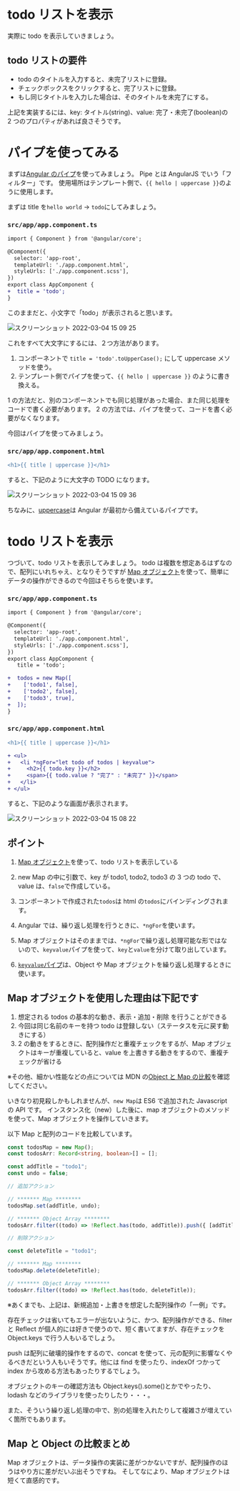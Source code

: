[map]: https://developer.mozilla.org/ja/docs/Web/JavaScript/Reference/Global_Objects/Map
[object_vs_map]: https://developer.mozilla.org/ja/docs/Web/JavaScript/Reference/Global_Objects/Map#objects_vs._maps
[angular_pipe_introduction]: https://angular.jp/guide/pipes
[keyvalue_pipe]: https://angular.jp/api/common/KeyValuePipe
[uppercase_pipe]: https://angular.jp/api/common/UpperCasePipe

# todo リストを表示

実際に todo を表示していきましょう。

## todo リストの要件

- todo のタイトルを入力すると、未完了リストに登録。
- チェックボックスをクリックすると、完了リストに登録。
- もし同じタイトルを入力した場合は、そのタイトルを未完了にする。

上記を実装するには、key: タイトル(string)、value: 完了・未完了(boolean)の 2 つのプロパティがあれば良さそうです。

# パイプを使ってみる

まずは[Angular のパイプ][angular_pipe_introduction]を使ってみましょう。
Pipe とは AngularJS でいう「フィルター」です。
使用場所はテンプレート側で、`{{ hello | uppercase }}`のように使用します。

まずは title を`hello world` → `todo`にしてみましょう。

### **`src/app/app.component.ts`**

```diff
import { Component } from '@angular/core';

@Component({
  selector: 'app-root',
  templateUrl: './app.component.html',
  styleUrls: ['./app.component.scss'],
})
export class AppComponent {
+  title = 'todo';
}
```

このままだと、小文字で「todo」が表示されると思います。

![スクリーンショット 2022-03-04 15 09 25](https://user-images.githubusercontent.com/20474933/156709399-03398510-6ff8-4a57-a4a5-e87ce8f59cd0.png)

これをすべて大文字にするには、２つ方法があります。

1. コンポーネントで `title = 'todo'.toUpperCase();` にして uppercase メソッドを使う。
2. テンプレート側でパイプを使って、`{{ hello | uppercase }}` のように書き換える。

1 の方法だと、別のコンポーネントでも同じ処理があった場合、また同じ処理をコードで書く必要があります。
2 の方法では、パイプを使って、コードを書く必要がなくなります。

今回はパイプを使ってみましょう。

### **`src/app/app.component.html`**

```diff
<h1>{{ title | uppercase }}</h1>
```

すると、下記のように大文字の TODO になります。

![スクリーンショット 2022-03-04 15 09 36](https://user-images.githubusercontent.com/20474933/156709406-4ed65697-7b3f-41c9-b402-4f3592743a20.png)

ちなみに、[uppercase][uppercase_pipe]は Angular が最初から備えているパイプです。

# todo リストを表示

つづいて、todo リストを表示してみましょう。
todo は複数を想定あるはずなので、配列にいれちゃえ、となりそうですが
[Map オブジェクト][map]を使って、簡単にデータの操作ができるので今回はそちらを使います。

### **`src/app/app.component.ts`**

```diff
import { Component } from '@angular/core';

@Component({
  selector: 'app-root',
  templateUrl: './app.component.html',
  styleUrls: ['./app.component.scss'],
})
export class AppComponent {
   title = 'todo';

+  todos = new Map([
+    ['todo1', false],
+    ['todo2', false],
+    ['todo3', true],
+  ]);
}
```

### **`src/app/app.component.html`**

```diff
<h1>{{ title | uppercase }}</h1>

+ <ul>
+   <li *ngFor="let todo of todos | keyvalue">
+     <h2>{{ todo.key }}</h2>
+     <span>{{ todo.value ? "完了" : "未完了" }}</span>
+   </li>
+ </ul>
```

すると、下記のような画面が表示されます。

![スクリーンショット 2022-03-04 15 08 22](https://user-images.githubusercontent.com/20474933/156709268-4ada937a-1356-4ad1-9acd-f7ccdfbb615d.png)

## ポイント

1. [Map オブジェクト][map]を使って、todo リストを表示している
2. new Map の中に引数で、key が todo1, todo2, todo3 の 3 つの todo で、value は、`false`で作成している。

3. コンポーネントで作成された`todos`は html の`todos`にバインディングされます。
4. Angular では、繰り返し処理を行うときに、`*ngFor`を使います。
5. Map オブジェクトはそのままでは、`*ngFor`で繰り返し処理可能な形ではないので、`keyvalue`パイプを使って、`key`と`value`を分けて取り出しています。
6. [`keyvalue`パイプ][keyvalue_pipe]は、Object や Map オブジェクトを繰り返し処理するときに使います。

## Map オブジェクトを使用した理由は下記です

1. 想定される todos の基本的な動き、表示・追加・削除 を行うことができる
2. 今回は同じ名前のキーを持つ todo は登録しない（ステータスを元に戻す動きにする）
3. 2 の動きをするときに、配列操作だと重複チェックをするが、Map オブジェクトはキーが重複していると、value を上書きする動きをするので、重複チェックが省ける

※その他、細かい性能などの点については MDN の[Object と Map の比較][object_vs_map]を確認してください。

いきなり初見殺しかもしれませんが、`new Map`は ES6 で追加された Javascript の API です。
インスタンス化（new）した後に、map オブジェクトのメソッドを使って、Map オブジェクトを操作していきます。

以下 Map と配列のコードを比較しています。

```typescript
const todosMap = new Map();
const todosArr: Record<string, boolean>[] = [];

const addTitle = "todo1";
const undo = false;

// 追加アクション

// ******* Map ********
todosMap.set(addTitle, undo);

// ******* Object Array ********
todosArr.filter((todo) => !Reflect.has(todo, addTitle)).push({ [addTitle]: undo });

// 削除アクション

const deleteTitle = "todo1";

// ******* Map ********
todosMap.delete(deleteTitle);

// ******* Object Array ********
todosArr.filter((todo) => !Reflect.has(todo, deleteTitle));
```

※あくまでも、上記は、新規追加・上書きを想定した配列操作の「一例」です。

存在チェックは省いてもエラーが出ないように、かつ、配列操作ができる、filter と Reflect が個人的には好きで使うので、短く書いてますが、存在チェックを Object.keys で行う人もいるでしょう。

push は配列に破壊的操作をするので、concat を使って、元の配列に影響なくやるべきだという人もいそうです。他には find を使ったり、indexOf つかって index から攻める方法もあったりするでしょう。

オブジェクトのキーの確認方法も Object.keys().some()とかでやったり、lodash などのライブラリを使ったりしたり・・・。

また、そういう繰り返し処理の中で、別の処理を入れたりして複雑さが増えていく箇所でもあります。

## Map と Object の比較まとめ

Map オブジェクトは、データ操作の実装に差がつかないですが、配列操作のほうはやり方に差がだいぶ出そうですね。
そしてなにより、Map オブジェクトは短くて直感的です。
